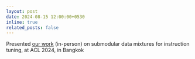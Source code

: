 ```yaml
---
layout: post
date: 2024-08-15 12:00:00+0530
inline: true
related_posts: false
---
```


Presented [our work](https://aclanthology.org/2024.findings-acl.766/) (in-person) on submodular data mixtures for instruction tuning, at ACL 2024, in Bangkok
